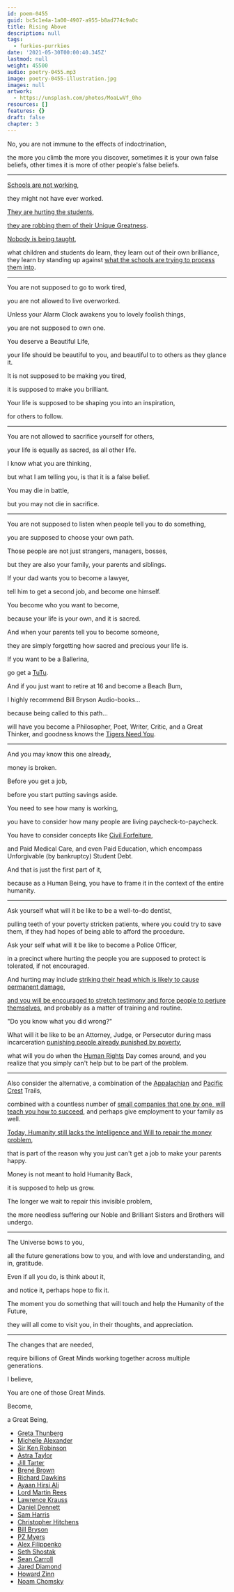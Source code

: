 ```yaml
---
id: poem-0455
guid: bc5c1e4a-1a00-4907-a955-b8ad774c9a0c
title: Rising Above
description: null
tags:
  - furkies-purrkies
date: '2021-05-30T00:00:40.345Z'
lastmod: null
weight: 45500
audio: poetry-0455.mp3
image: poetry-0455-illustration.jpg
images: null
artwork:
  - https://unsplash.com/photos/MoaLwVf_0ho
resources: []
features: {}
draft: false
chapter: 3
---
```


No, you are not immune to the effects of indoctrination,

the more you climb the more you discover, sometimes it is your own false beliefs, other times it is more of other people's false beliefs.

---

[Schools are not working](https://www.youtube.com/watch?v=iG9CE55wbtY),

they might not have ever worked.

[They are hurting the students](https://www.youtube.com/watch?v=wX78iKhInsc),

[they are robbing them of their Unique Greatness](https://www.youtube.com/watch?v=sxyKNMrhEvY).

[Nobody is being taught](https://www.youtube.com/watch?v=fmoor8DwqW4),

what children and students do learn, they learn out of their own brilliance, they learn by standing up against [what the schools are trying to process them into](https://www.youtube.com/watch?v=9M4tdMsg3ts).

---

You are not supposed to go to work tired,

you are not allowed to live overworked.

Unless your Alarm Clock awakens you to lovely foolish things,

you are not supposed to own one.

You deserve a Beautiful Life,

your life should be beautiful to you, and beautiful to to others as they glance it.

It is not supposed to be making you tired,

it is supposed to make you brilliant.

Your life is supposed to be shaping you into an inspiration,

for others to follow.

---

You are not allowed to sacrifice yourself for others,

your life is equally as sacred, as all other life.

I know what you are thinking,

but what I am telling you, is that it is a false belief.

You may die in battle,

but you may not die in sacrifice.

---

You are not supposed to listen when people tell you to do something,

you are supposed to choose your own path.

Those people are not just strangers, managers, bosses,

but they are also your family, your parents and siblings.

If your dad wants you to become a lawyer,

tell him to get a second job, and become one himself.

You become who you want to become,

because your life is your own, and it is sacred.

And when your parents tell you to become someone,

they are simply forgetting how sacred and precious your life is.

If you want to be a Ballerina,

go get a [TuTu](https://www.youtube.com/watch?v=4GAKLwk5MhA\&t=82s).

And if you just want to retire at 16 and become a Beach Bum,

I highly recommend Bill Bryson Audio-books...

because being called to this path...

will have you become a Philosopher, Poet, Writer, Critic, and a Great Thinker, and goodness knows the [Tigers Need You](https://www.iucnredlist.org/species/15955/50659951).

---

And you may know this one already,

money is broken.

Before you get a job,

before you start putting savings aside.

You need to see how many is working,

you have to consider how many people are living paycheck-to-paycheck.

You have to consider concepts like [Civil Forfeiture](https://www.aclu.org/issues/criminal-law-reform/reforming-police/asset-forfeiture-abuse),

and Paid Medical Care, and even Paid Education, which encompass Unforgivable (by bankruptcy) Student Debt.

And that is just the first part of it,

because as a Human Being, you have to frame it in the context of the entire humanity.

---

Ask yourself what will it be like to be a well-to-do dentist,

pulling teeth of your poverty stricken patients, where you could try to save them, if they had hopes of being able to afford the procedure.

Ask your self what will it be like to become a Police Officer,

in a precinct where hurting the people you are supposed to protect is tolerated, if not encouraged.

And hurting may include [striking their head which is likely to cause permanent damage](https://www.youtube.com/watch?v=esPRsT-lmw8),

[and you will be encouraged to stretch testimony and force people to perjure themselves](https://www.youtube.com/watch?v=d-7o9xYp7eE), and probably as a matter of training and routine.

"Do you know what you did wrong?"

What will it be like to be an Attorney, Judge, or Persecutor during mass incarceration [punishing people already punished by poverty](https://www.youtube.com/watch?v=SQ6H-Mz6hgw),

what will you do when the [Human Rights](https://www.youtube.com/watch?v=hTlrSYbCbHE) Day comes around, and you realize that you simply can't help but to be part of the problem.

---

Also consider the alternative, a combination of the [Appalachian](https://www.youtube.com/watch?v=hPSvdKTEZug) and [Pacific Crest](https://www.youtube.com/watch?v=F-0i2l3sqno) Trails,

combined with a countless number of [small companies that one by one, will teach you how to succeed](https://www.youtube.com/watch?v=ZoqgAy3h4OM), and perhaps give employment to your family as well.

[Today, Humanity still lacks the Intelligence and Will to repair the money problem](https://www.youtube.com/watch?v=g4IWpMk7esk),

that is part of the reason why you just can't get a job to make your parents happy.

Money is not meant to hold Humanity Back,

it is supposed to help us grow.

The longer we wait to repair this invisible problem,

the more needless suffering our Noble and Brilliant Sisters and Brothers will undergo.

---

The Universe bows to you,

all the future generations bow to you, and with love and understanding, and in, gratitude.

Even if all you do, is think about it,

and notice it, perhaps hope to fix it.

The moment you do something that will touch and help the Humanity of the Future,

they will all come to visit you, in their thoughts, and appreciation.

---

The changes that are needed,

require billions of Great Minds working together across multiple generations.

I believe,

You are one of those Great Minds.

Become,

a Great Being,

*   [Greta Thunberg](https://www.youtube.com/results?search_query=Greta+Thunberg)
*   [Michelle Alexander](https://www.youtube.com/results?search_query=Michell+Alexander)
*   [Sir Ken Robinson](https://www.youtube.com/results?search_query=Sir+Ken+Robinson)
*   [Astra Taylor](https://www.youtube.com/results?search_query=Astra+Taylor)
*   [Jill Tarter](https://www.youtube.com/results?search_query=Jill+Tarter)
*   [Brené Brown](https://www.youtube.com/results?search_query=Brene+Brown)
*   [Richard Dawkins](https://www.youtube.com/results?search_query=Richard+Dawkins)
*   [Ayaan Hirsi Ali](https://www.youtube.com/results?search_query=Ayaan+Hirsi+Ali)
*   [Lord Martin Rees](https://www.youtube.com/results?search_query=Lord+Martin+Rees)
*   [Lawrence Krauss](https://www.youtube.com/results?search_query=Lawrence+Krauss)
*   [Daniel Dennett](https://www.youtube.com/results?search_query=Dan+Dennett)
*   [Sam Harris](https://www.youtube.com/results?search_query=Sam+Harris)
*   [Christopher Hitchens](https://www.youtube.com/results?search_query=Christopher+Hitchens)
*   [Bill Bryson](https://www.youtube.com/results?search_query=Bill+Bryson)
*   [PZ Myers](https://www.youtube.com/results?search_query=PZ+Myers)
*   [Alex Filippenko](https://www.youtube.com/results?search_query=Alex+Filippenko)
*   [Seth Shostak](https://www.youtube.com/results?search_query=Seth+Shostak)
*   [Sean Carroll](https://www.youtube.com/results?search_query=Sean+Carroll)
*   [Jared Diamond](https://www.youtube.com/results?search_query=Jared+Diamond)
*   [Howard Zinn](https://www.youtube.com/results?search_query=Howard+Zinn)
*   [Noam Chomsky](https://www.youtube.com/results?search_query=Noam+Chomsky)
